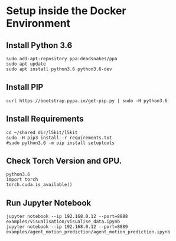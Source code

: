 # Setup inside the Docker Environment

## Install Python 3.6
```
sudo add-apt-repository ppa:deadsnakes/ppa
sudo apt update
sudo apt install python3.6 python3.6-dev
```

## Install PIP
```
curl https://bootstrap.pypa.io/get-pip.py | sudo -H python3.6
```

## Install Requirements
```
cd ~/shared_dir/l5kit/l5kit
sudo -H pip3 install -r requirements.txt
#sudo python3.6 -m pip install setuptools
```

## Check Torch Version and GPU.
```
python3.6
import torch
torch.cuda.is_available()
```

## Run Jupyter Notebook
```
jupyter notebook --ip 192.168.0.12 --port=8888 examples/visualisation/visualise_data.ipynb
jupyter notebook --ip 192.168.0.12 --port=8889 examples/agent_motion_prediction/agent_motion_prediction.ipynb
```